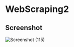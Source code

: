 # WebScraping2
## Screenshot
![Screenshot (115)](https://github.com/SIDDHARTH107/WebScraping2/assets/103374957/2cf1f785-ed60-463b-8280-adea6c0c9138)
